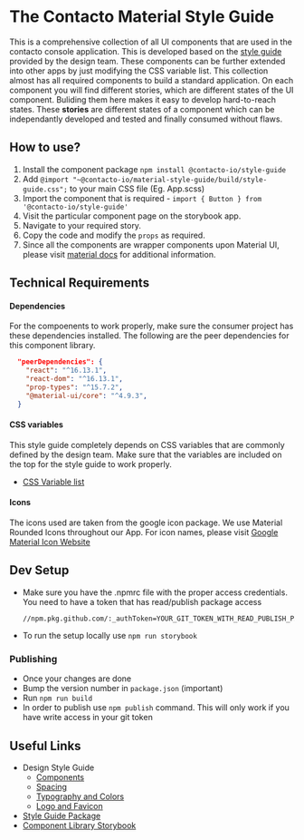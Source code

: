# The Contacto Material Style Guide

This is a comprehensive collection of all UI components that are used in the contacto console application. This is developed based on the [style guide](https://www.figma.com/file/Qbo6JU64XtTjo6npGWdX2z/Contacto-Style-Guide?node-id=217%3A106) provided by the design team. These components can be further extended into other apps by just modifying the CSS variable list. This collection almost has all
required components to build a standard application. On each component you will find different stories, which are different states of the UI component.
Buliding them here makes it easy to develop hard-to-reach states. These **stories** are different states of a component which can be independantly developed and tested and finally consumed without flaws.

## How to use?

1. Install the component package `npm install @contacto-io/style-guide`
2. Add `@import "~@contacto-io/material-style-guide/build/style-guide.css";` to your main CSS file (Eg. App.scss)
3. Import the component that is required - ```import { Button } from '@contacto-io/style-guide'```
4. Visit the particular component page on the storybook app.
5. Navigate to your required story.
6. Copy the code and modify the `props` as required.
7. Since all the components are wrapper components upon Material UI, please visit [material docs](https://material-ui.com/getting-started/installation/) for additional information.

## Technical Requirements

#### Dependencies

For the compoenents to work properly, make sure the consumer project has these dependencies installed. The following are the peer dependencies for this component library.

```json
  "peerDependencies": {
    "react": "^16.13.1",
    "react-dom": "^16.13.1",
    "prop-types": "^15.7.2",
    "@material-ui/core": "^4.9.3",
  }
```

#### CSS variables

This style guide completely depends on CSS variables that are commonly defined by the design team. Make sure that the variables are included on the top for the style guide to work properly.
- [CSS Variable list](https://contacto-io.github.io/material-style-guide/?path=/story/colors-css-variable-list--page)

#### Icons

The icons used are taken from the google icon package. We use Material Rounded Icons throughout our App. For icon names, please visit [Google Material Icon Website](https://fonts.google.com/icons)

## Dev Setup
- Make sure you have the .npmrc file with the proper access credentials. You need to have a token that has read/publish package access
  ```
  //npm.pkg.github.com/:_authToken=YOUR_GIT_TOKEN_WITH_READ_PUBLISH_PACKAGE_ACCESS
  ```
- To run the setup locally use `npm run storybook`

### Publishing
- Once your changes are done
- Bump the version number in `package.json` (important)
- Run `npm run build`
- In order to publish use `npm publish` command. This will only work if you have write access in your git token

## Useful Links

- Design Style Guide
  - [Components](https://www.figma.com/file/Qbo6JU64XtTjo6npGWdX2z/Contacto-Style-Guide?node-id=217%3A106)
  - [Spacing](https://www.figma.com/file/Qbo6JU64XtTjo6npGWdX2z/Contacto-Style-Guide?node-id=809%3A179)
  - [Typography and Colors](https://www.figma.com/file/Qbo6JU64XtTjo6npGWdX2z/Contacto-Style-Guide?node-id=0%3A1)
  - [Logo and Favicon](https://www.figma.com/file/Qbo6JU64XtTjo6npGWdX2z/Contacto-Style-Guide?node-id=819%3A179)
- [Style Guide Package](https://github.com/contacto-io/contacto-web-app/packages/961026)
- [Component Library Storybook](https://contacto-io.github.io/material-style-guide/?path=/docs/introduction--page)